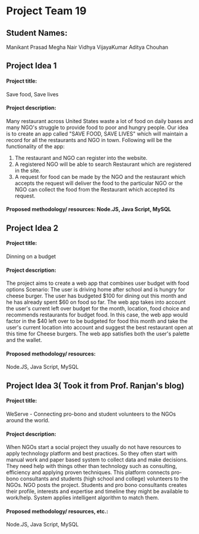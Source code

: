 
# Project Team 19

## Student Names: 
Manikant Prasad
Megha Nair
Vidhya VijayaKumar
Aditya Chouhan


## Project Idea 1
#### Project title: 
Save food, Save lives
#### Project description: 
Many restaurant across United States waste a lot of food on daily bases and many NGO's struggle to provide food to poor and hungry people. Our idea is to create an app called "SAVE FOOD, SAVE LIVES" which will maintain a record for all the restaurants and NGO in town. Following will be the functionality of the app:
1. The restaurant and NGO can register into the website. 
2. A registered NGO will be able to search Restaurant which are registered in the site.
3. A request for food can be made by the NGO and  the restaurant which accepts the request will deliver the food to the particular NGO or the NGO can collect the food from the Restaurant which accepted its request.
#### Proposed methodology/ resources: Node.JS, Java Script, MySQL


## Project Idea 2
#### Project title:  
Dinning on a budget
#### Project description: 
The project aims to create a web app that combines user budget with food options
Scenario: The user is driving home after school and is hungry for cheese burger. The user has budgeted $100 for dining out this month and he has already spent $60 on food so far. The web app takes into account the user's current left over budget for the month, location, food choice and recommends restaurants for budget food. In this case, the web app would factor in the $40 left over to be budgeted for food this month and take the user's current location into account and suggest the best restaurant open at this time for Cheese burgers. The web app satisfies both the user's palette and the wallet. 
#### Proposed methodology/ resources:
Node.JS, Java Script, MySQL


## Project Idea 3( Took it from Prof.  Ranjan's blog)
#### Project title:  
WeServe - Connecting  pro-bono and student volunteers to the NGOs around the world. 
#### Project description: 
When NGOs start a social project they usually do not have resources to apply technology platform and best practices. So they often start with manual work and paper based system to collect  data and make decisions. They need help with things other than technology such as consulting, efficiency and applying proven techniques. This platform connects pro-bono consultants and students (high  school and college) volunteers to the NGOs. 
NGO posts the project. Students and pro  bono consultants creates their profile, interests and expertise and timeline they might be available to work/help. System applies intelligent algorithm to match them. 
#### Proposed methodology/ resources, etc.: 
Node.JS, Java Script, MySQL


